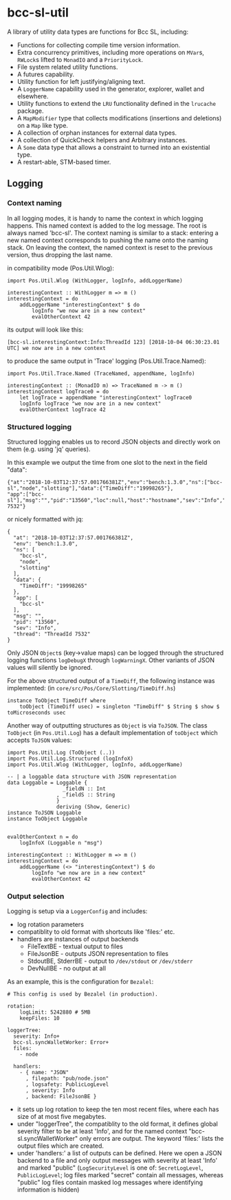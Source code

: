 # bcc-sl-util

A library of utility data types are functions for Bcc SL, including:

* Functions for collecting compile time version information.
* Extra concurrency primitives, including more operations on `MVar`s, `RWLock`s
  lifted to `MonadIO` and a `PriorityLock`.
* File system related utility functions.
* A futures capability.
* Utility function for left justifying/aligning text.
* A `LoggerName` capability used in the generator, explorer, wallet and elsewhere.
* Utility functions to extend the `LRU` functionality defined in the `lrucache`
  package.
* A `MapModifier` type that collects modifications (insertions and deletions) on
  a `Map` like type.
* A collection of orphan instances for external data types.
* A collection of QuickCheck helpers and Arbitrary instances.
* A `Some` data type that allows a constraint to turned into an existential type.
* A restart-able, STM-based timer.

## Logging

### Context naming

In all logging modes, it is handy to name the context in which logging happens.
This named context is added to the log message. The root is always named 'bcc-sl'.
The context naming is similar to a stack: entering a new named context 
corresponds to pushing the name onto the naming stack. On leaving the context,
the named context is reset to the previous version, thus dropping the last name.

in compatibility mode (Pos.Util.Wlog):
```
import Pos.Util.Wlog (WithLogger, logInfo, addLoggerName)

interestingContext :: WithLogger m => m ()
interestingContext = do
    addLoggerName "interestingContext" $ do
        logInfo "we now are in a new context"
        evalOtherContext 42
```
its output will look like this:
```
[bcc-sl.interestingContext:Info:ThreadId 123] [2018-10-04 06:30:23.01 UTC] we now are in a new context
```

to produce the same output in 'Trace' logging (Pos.Util.Trace.Named):
```
import Pos.Util.Trace.Named (TraceNamed, appendName, logInfo)

interestingContext :: (MonadIO m) => TraceNamed m -> m ()
interestingContext logTrace0 = do
    let logTrace = appendName "interestingContext" logTrace0
    logInfo logTrace "we now are in a new context"
    evalOtherContext logTrace 42
```

### Structured logging

Structured logging enables us to record JSON objects and directly work on them (e.g. using 'jq' queries).

In this example we output the time from one slot to the next in the field "data":
```
{"at":"2018-10-03T12:37:57.001766381Z","env":"bench:1.3.0","ns":["bcc-sl","node","slotting"],"data":{"TimeDiff":"19998265"},
"app":["bcc-sl"],"msg":"","pid":"13560","loc":null,"host":"hostname","sev":"Info","thread":"ThreadId 7532"}
```
or nicely formatted with jq:
```
{
  "at": "2018-10-03T12:37:57.001766381Z",
  "env": "bench:1.3.0",
  "ns": [
    "bcc-sl",
    "node",
    "slotting"
  ],
  "data": {
    "TimeDiff": "19998265"
  },
  "app": [
    "bcc-sl"
  ],
  "msg": "",
  "pid": "13560",
  "sev": "Info",
  "thread": "ThreadId 7532"
}
```

Only JSON `Object`s (key->value maps) can be logged through the structured logging functions
`logDebugX` through `logWarningX`. Other variants of JSON values will silently be ignored.

For the above structured output of a `TimeDiff`, the following instance was implemented:
(in `core/src/Pos/Core/Slotting/TimeDiff.hs`)
```
instance ToObject TimeDiff where
    toObject (TimeDiff usec) = singleton "TimeDiff" $ String $ show $ toMicroseconds usec
```

Another way of outputting structures as `Object` is via `ToJSON`. The class `ToObject` (in `Pos.Util.Log`)
has a default implementation of `toObject` which accepts `ToJSON` values:
```
import Pos.Util.Log (ToObject (..))
import Pos.Util.Log.Structured (logInfoX)
import Pos.Util.Wlog (WithLogger, logInfo, addLoggerName)

-- | a loggable data structure with JSON representation
data Loggable = Loggable {
                  _fieldN :: Int
                , _fieldS :: String
                }
                deriving (Show, Generic)
instance ToJSON Loggable
instance ToObject Loggable


evalOtherContext n = do
    logInfoX (Loggable n "msg")

interestingContext :: WithLogger m => m ()
interestingContext = do
    addLoggerName (<> "interestingContext") $ do
        logInfo "we now are in a new context"
        evalOtherContext 42
```


### Output selection

Logging is setup via a `LoggerConfig` and includes:
* log rotation parameters
* compatiblity to old format with shortcuts like 'files:' etc.
* handlers are instances of output backends
  * FileTextBE - textual output to files
  * FileJsonBE - outputs JSON representation to files
  * StdoutBE, StderrBE - output to `/dev/stdout` or `/dev/stderr`
  * DevNullBE - no output at all

As an example, this is the configuration for `Bezalel`:
```
# This config is used by Bezalel (in production).

rotation:
    logLimit: 5242880 # 5MB
    keepFiles: 10

loggerTree:
  severity: Info+
  bcc-sl.syncWalletWorker: Error+
  files:
    - node

  handlers:
    - { name: "JSON"
      , filepath: "pub/node.json"
      , logsafety: PublicLogLevel
      , severity: Info
      , backend: FileJsonBE }

```

- it sets up log rotation to keep the ten most recent files, where each
has size of at most five megabytes.
- under "loggerTree", the compatiblity to the old format, it defines
global severity filter to be at least 'Info', and for the named context 
"bcc-sl.syncWalletWorker" only errors are output. The keyword 'files:' 
lists the output files which are created.
- under 'handlers:' a list of outputs can be defined. Here we open a JSON 
backend to a file and only output messages with severity at least 'Info' and 
marked "public" (`LogSecurityLevel` is one of: `SecretLogLevel`, `PublicLogLevel`;
log files marked "secret" contain all messages, whereas "public" log files 
contain masked log messages where identifying information is hidden)

